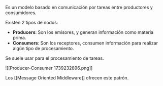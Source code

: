 Es un modelo basado en comunicación por tareas entre productores y consumidores.

Existen 2 tipos de nodos:

- **Producers**: Son los emisores, y generan información como materia prima.
- **Consumers**: Son los receptores, consumen información para realizar algún tipo de procesamiento.

Se suele usar para el procesamiento de tareas.

![[Producer-Consumer 1739232896.png]]

Los [[Message Oriented Middleware]] ofrecen este patrón.
